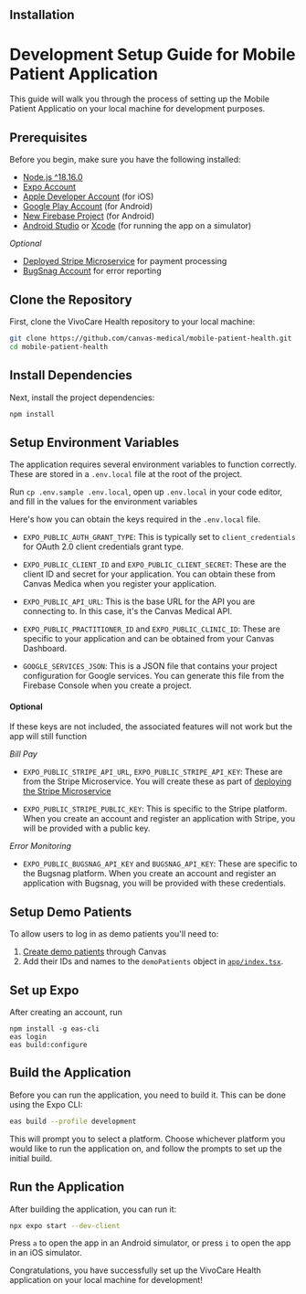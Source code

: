 ## Installation 
# Development Setup Guide for Mobile Patient Application

This guide will walk you through the process of setting up the Mobile Patient Applicatio on your local machine for development purposes.

## Prerequisites

Before you begin, make sure you have the following installed:

- [Node.js ^18.16.0](https://nodejs.org/en/download)
- [Expo Account](https://expo.dev/signup)
- [Apple Developer Account](https://expo.dev/signup](https://developer.apple.com/programs/enroll/)) (for iOS)
- [Google Play Account](https://developer.android.com/distribute/console) (for Android)
- [New Firebase Project](https://alphatech.technology/Blog-Entry-srk/Google-Services-Json-bek/) (for Android)
- [Android Studio](https://developer.android.com/studio/install) or [Xcode](https://apps.apple.com/us/app/xcode/id497799835?mt=12) (for running the app on a simulator)

*Optional*

- [Deployed Stripe Microservice](https://github.com/brewerdigital-llc/stripe-microservice) for payment processing
- [BugSnag Account](https://app.bugsnag.com/user/new/) for error reporting

## Clone the Repository

First, clone the VivoCare Health repository to your local machine:

```bash
git clone https://github.com/canvas-medical/mobile-patient-health.git
cd mobile-patient-health
```

## Install Dependencies

Next, install the project dependencies:

```bash
npm install
```

## Setup Environment Variables

The application requires several environment variables to function correctly. These are stored in a `.env.local` file at the root of the project. 

Run `cp .env.sample .env.local`, open up `.env.local` in your code editor, and fill in the values for the environment variables

Here's how you can obtain the keys required in the `.env.local` file. 

- `EXPO_PUBLIC_AUTH_GRANT_TYPE`: This is typically set to `client_credentials` for OAuth 2.0 client credentials grant type.

- `EXPO_PUBLIC_CLIENT_ID` and `EXPO_PUBLIC_CLIENT_SECRET`: These are the client ID and secret for your application. You can obtain these from Canvas Medica when you register your application.

- `EXPO_PUBLIC_API_URL`: This is the base URL for the API you are connecting to. In this case, it's the Canvas Medical API.

- `EXPO_PUBLIC_PRACTITIONER_ID` and `EXPO_PUBLIC_CLINIC_ID`: These are specific to your application and can be obtained from your Canvas Dashboard.

- `GOOGLE_SERVICES_JSON`: This is a JSON file that contains your project configuration for Google services. You can generate this file from the Firebase Console when you create a project.

#### Optional
If these keys are not included, the associated features will not work but the app will still function

*Bill Pay*

- `EXPO_PUBLIC_STRIPE_API_URL`, `EXPO_PUBLIC_STRIPE_API_KEY`: These are from the Stripe Microservice.  You will create these as part of [deploying the Stripe Microservice](https://github.com/brewerdigital-llc/stripe-microservice)

- `EXPO_PUBLIC_STRIPE_PUBLIC_KEY`: This is specific to the Stripe platform. When you create an account and register an application with Stripe, you will be provided with a public key.

*Error Monitoring*

- `EXPO_PUBLIC_BUGSNAG_API_KEY` and `BUGSNAG_API_KEY`: These are specific to the Bugsnag platform. When you create an account and register an application with Bugsnag, you will be provided with these credentials.

## Setup Demo Patients

To allow users to log in as demo patients you'll need to:

1. [Create demo patients](https://www.loom.com/share/d8238cf4bdac4b0691f493045ff15f28?sid=f2a35c29-ec8f-43dc-9fcb-c101bfb5d63b) through Canvas
2. Add their IDs and names to the `demoPatients` object in [`app/index.tsx`](https://github.com/brewerdigital-llc/VivoCare/blob/main/app/initial.tsx#L69). 


## Set up Expo

After creating an account, run

```
npm install -g eas-cli
eas login
eas build:configure
```

## Build the Application

Before you can run the application, you need to build it. This can be done using the Expo CLI:

```bash
eas build --profile development
```

This will prompt you to select a platform. Choose whichever platform you would like to run the application on, and follow the prompts to set up the initial build. 

## Run the Application

After building the application, you can run it:

```bash
npx expo start --dev-client
```

Press `a` to open the app in an Android simulator, or press `i` to open the app in an iOS simulator.

Congratulations, you have successfully set up the VivoCare Health application on your local machine for development!


